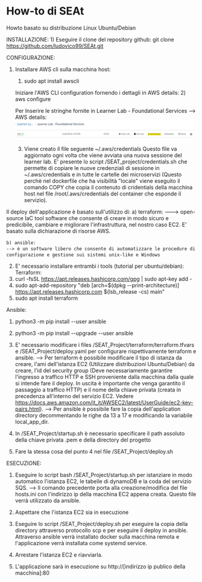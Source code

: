 # How-to di SEAt
Howto basato su distribuzione Linux Ubuntu/Debian

INSTALLAZIONE:
    1) Eseguire il clone del repository github: git clone https://github.com/ludovico99/SEAt.git

CONFIGURAZIONE:
1) Installare AWS cli sulla macchina host:
    1) sudo apt install awscli

    Iniziare l'AWS CLI configuration fornendo i dettagli in AWS details:
    2) aws configure 

    Per Inserire le stringhe fornite in Learner Lab - Foundational Services --> AWS details:
    ![AWS details](/immagini/AWS_details.png)

    3) Viene creato il file seguente ~/.aws/credentials 
    Questo file va aggiornato ogni volta che viene avviata una nuova sessione del learner lab.
    E' presente lo script /SEAT_project/credentials.sh che permette di copiare le nuove credenziali di sessione in  ~/.aws/credentials e in tutte le cartelle dei microservizi (Questo perchè nel dockerfile che ha visibilità "locale" viene eseguito il comando COPY che copia il contenuto di cridentials della macchina host nel file /root/.aws/credentials del container che esponde il servizio). 

Il deploy dell'applicazione è basato sull'utilizzo  di:
    a) terraform: 
    --->   open-source IaC tool software che consente di creare in modo sicuro e predicibile, cambiare e migliorare l'infrastruttura, nel nostro caso EC2. E' basato sulla dichiarazione di risorse AWS. 

    b) ansible:
    --> è un software libero che consente di automatizzare le procedure di configurazione e gestione sui sistemi unix-like e Windows

2) E' necessario installare entrambi i tools (tutorial per ubuntu/debian):
 Terraform: 
 1) curl -fsSL https://apt.releases.hashicorp.com/gpg | sudo apt-key add -
 2) sudo apt-add-repository "deb [arch=$(dpkg --print-architecture)] https://apt.releases.hashicorp.com $(lsb_release -cs) main"
 3) sudo apt install terraform

 Ansible:
 1) python3 -m pip install --user ansible
 2) python3 -m pip install --upgrade --user ansible

 3) E' necessario modificare i files /SEAT_Project/terraform/terraform.tfvars e /SEAT_Project/deploy.yaml per configurare rispettivamente terraform e ansible. 
 --> Per terraform è possibile modificare il tipo di istanza da creare, l'ami dell'istanza EC2 (Utilizzare distribuzioni Ubuntu/Debian)  da creare, l'id del security group (Deve necessariamente garantire l'ingresso a traffico HTTP e SSH proveniente dalla macchina dalla quale si intende fare il deploy. In uscita è importante che venga garantito il passaggio a traffico HTTP) e il nome della chiave privata (creata in precedenza all'interno del servizio EC2. Vedere https://docs.aws.amazon.com/it_it/AWSEC2/latest/UserGuide/ec2-key-pairs.html).
 --> Per ansible è possibile fare la copia dell'application directory decommentando le righe da 13 a 17 e modificando la variabile local_app_dir. 

 4) In /SEAT_Project/startup.sh è necessario specificare il path assoluto della chiave privata .pem e della directory del progetto

 5) Fare la stessa cosa del punto 4 nel file /SEAT_Project/deploy.sh

ESECUZIONE:
1) Eseguire lo script bash /SEAT_Project/startup.sh per istanziare in modo automatico l'istanza EC2, le tabelle di dynamoDB e la coda del servizio SQS. 
    --> Il comando precedente porta alla creazione/modifica del file hosts.ini con l'indirizzo ip della macchina EC2 appena creata. Questo file verrà utilizzato da ansible.

2) Aspettare che l'istanza EC2 sia in esecuzione 

3) Eseguire lo script /SEAT_Project/deploy.sh per eseguire la copia della directory attraverso protocollo scp e per eseguire il deploy in ansible. Attraverso ansible verrà installato docker sulla macchina remota e l'applicazione verrà installata come systemd service.

4) Arrestare l'istanza EC2 e riavviarla. 

5) L'applicazione sarà in esecuzione su http://[indirizzo ip publico della macchina]:80



